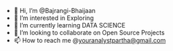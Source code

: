 - 👋 Hi, I’m @Bajrangi-Bhaijaan
- 👀 I’m interested in Exploring
- 🌱 I’m currently learning DATA SCIENCE
- 💞️ I’m looking to collaborate on Open Source Projects
- 📫 How to reach me @youranalystpartha@gmail.com

<!---
Bajrangi-Bhaijaan/Bajrangi-Bhaijaan is a ✨ special ✨ repository because its `README.md` (this file) appears on your GitHub profile.
You can click the Preview link to take a look at your changes.
--->
